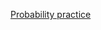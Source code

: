 [Probability practice](https://github.com/kristenlowe/sta380_exercises/blob/main/probability_practice.Rmd)
